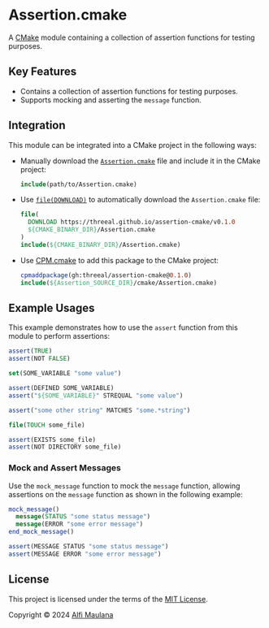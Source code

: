 # Assertion.cmake

A [CMake](https://cmake.org/) module containing a collection of assertion functions for testing purposes.

## Key Features

- Contains a collection of assertion functions for testing purposes.
- Supports mocking and asserting the `message` function.

## Integration

This module can be integrated into a CMake project in the following ways:

- Manually download the [`Assertion.cmake`](./cmake/Assertion.cmake) file and include it in the CMake project:
  ```cmake
  include(path/to/Assertion.cmake)
  ```
- Use [`file(DOWNLOAD)`](https://cmake.org/cmake/help/latest/command/file.html#download) to automatically download the `Assertion.cmake` file:
  ```cmake
  file(
    DOWNLOAD https://threeal.github.io/assertion-cmake/v0.1.0
    ${CMAKE_BINARY_DIR}/Assertion.cmake
  )
  include(${CMAKE_BINARY_DIR}/Assertion.cmake)
  ```
- Use [CPM.cmake](https://github.com/cpm-cmake/CPM.cmake) to add this package to the CMake project:
  ```cmake
  cpmaddpackage(gh:threeal/assertion-cmake@0.1.0)
  include(${Assertion_SOURCE_DIR}/cmake/Assertion.cmake)
  ```

## Example Usages

This example demonstrates how to use the `assert` function from this module to perform assertions:

```cmake
assert(TRUE)
assert(NOT FALSE)

set(SOME_VARIABLE "some value")

assert(DEFINED SOME_VARIABLE)
assert("${SOME_VARIABLE}" STREQUAL "some value")

assert("some other string" MATCHES "some.*string")

file(TOUCH some_file)

assert(EXISTS some_file)
assert(NOT DIRECTORY some_file)
```

### Mock and Assert Messages

Use the `mock_message` function to mock the `message` function, allowing assertions on the `message` function as shown in the following example:

```cmake
mock_message()
  message(STATUS "some status message")
  message(ERROR "some error message")
end_mock_message()

assert(MESSAGE STATUS "some status message")
assert(MESSAGE ERROR "some error message")
```

## License

This project is licensed under the terms of the [MIT License](./LICENSE).

Copyright © 2024 [Alfi Maulana](https://github.com/threeal)
